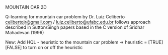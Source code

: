 MOUNTAIN CAR 2D

Q-learning for mountain car problem by Dr. Luiz Celiberto
celibertojr@gmail.com / luiz.celiberto@ufabc.edu.br
follows approach described in Sutton/Singh papers
based in the C version of Sridhar Mahadevan (1996)


New:
Add HQL - heuristic to the mountain car problem
-> heuristic = [TRUE] [FALSE] to turn on or off the heuristic
